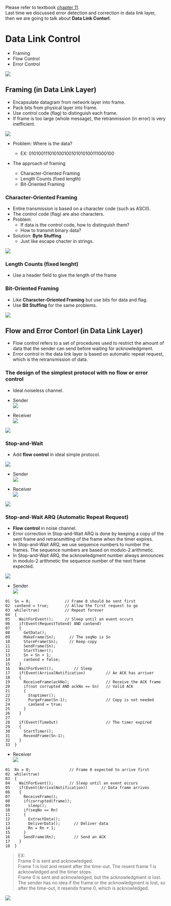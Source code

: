 Please refer to textbook [chapter 11](https://github.com/cnchenpu/data-comm/blob/master/ppt/Ch11-Forouzan.ppt). <br>
Last time we discussed error detection and correction in data link layer, then we are going to talk about __Data Link Contorl__.

# Data Link Control
- Framing
- Flow Control
- Error Control

![](fig/ideal-link-control.png)

## Framing (in Data Link Layer)
- Encapsulate datagram from network layer into frame.
- Pack bits from physical layer into frame.
- Use control code (flag) to distinguish each frame.
- If frame is too large (whole message), the retranmission (in error) is very inefficient.

![](fig/framing.png)

- Problem: Where is the data?
  - EX: 010100111010100100101010100111000100

- The approach of framing
  - Character-Oriented Framing
  - Length Counts (fixed length)
  - Bit-Oriented Framing
  
### Character-Oriented Framing
- Entire transmission is based on a character code (such as ASCII).
- The control code (flag) are also characters.
- Problem: 
  - If data is the control code, how to distinguish them?
  - How to transmit binary data?
- Solution: __Byte Stuffing__
  - Just like escape chacter in strings. 

![](fig/byte-stuffing.png)

### Length Counts (fixed lenght)
- Use a header field to give the length of the frame

### Bit-Oriented Framing
- Like __Character-Oriented Framing__ but use bits for data and flag.
- Use __Bit Stuffing__ for the same problems.

![](fig/bit-stuffing.png)

## Flow and Error Contorl (in Data Link Layer)
- Flow control refers to a set of procedures used to restrict  the amount of data that the sender can send  before waiting for acknowledgment.
- Error control in the data link layer is based on automatic repeat request, which is the retransmission of data.

### The design of the simplest protocol with no flow or error control 
- Ideal noiseless channel.
- Sender <br>
![](fig/algo-sender-1.png)

- Receiver <br>
![](fig/algo-receiver-1.png)

![](fig/flow-1.png)

### Stop-and-Wait
- Add __flow control__ in ideal simple protocol.

![](fig/stop-and-wait.png)

- Sender <br>
![](fig/algo-sender-2.png)

- Receiver <br>
![](fig/algo-receiver-2.png)

![](fig/flow-2.png)

### Stop-and-Wait ARQ (Automatic Repeat Request)
- __Flow control__ in noise channel.
- Error correction in Stop-and-Wait ARQ is done by keeping a copy of the sent frame and retransmitting of the frame when the timer expires.
- In Stop-and-Wait ARQ, we use sequence numbers to number the frames. The sequence numbers are based on modulo-2 arithmetic.
- In Stop-and-Wait ARQ, the acknowledgment number always announces in modulo-2 arithmetic the sequence number of the next frame expected.


![](fig/stop-and-wait-arq.png)

- Sender <br>
![](fig/algo-sender-3.png)

```
01  Sn = 0;               // Frame 0 should be sent first
02  canSend = true;       // Allow the first request to go
03  while(true)           // Repeat forever
04  {
05    WaitForEvent();     // Sleep until an event occurs
06    if(Event(RequestToSend) AND canSend)
07    {
08      GetData();
09      MakeFrame(Sn);      // The seqNo is Sn
10      StoreFrame(Sn);     // Keep copy
11      SendFrame(Sn);
12      StartTimer();
13      Sn = Sn + 1;
14      canSend = false;
15    }
16    WaitForEvent();         // Sleep
17    if(Event(ArrivalNotification)         // An ACK has arriver
18    {
19      ReceiveFrame(ackNo);                // Receive the ACK frame
20      if(not corrupted AND ackNo == Sn)   // Valid ACK
21      {
22        Stoptimer();
23        PurgeFrame(Sn-1);                 // Copy is not needed
24        canSend = true;
25      }
26    }
27 
28    if(Event(TimeOut)                     // The timer expired
29    {
30      StartTimer();
31      ResendFrame(Sn-1);
32    }
33  }
```

- Receiver <br>
![](fig/algo-receiver-3.png)

```
01  Rn = 0;                 // Frame 0 expected to arrive first
02  while(true)
03  {
04    WaitForEvent();       // Sleep until an event occurs
05    if(Event(ArrivalNotification))      // Data frame arrives
06    {
07      ReceiveFrame();
08      if(corrupted(frame));
09        sleep();
10      if(seqNo == Rn)
11      {
12        ExtractData();
13        DeliverData();      // Deliver data
14        Rn = Rn + 1;
15      }
16      SendFrame(Rn);        // Send an ACK
17    }
18  }
```
> EX: <br>
> Frame 0 is sent and acknowledged. <br>
> Frame 1 is lost and resent after the time-out. The resent frame 1 is acknowledged and the timer stops. <br>
> Frame 0 is sent and acknowledged, but the acknowledgment is lost. <br>
> The sender has no idea if the frame or the acknowledgment is lost, so after the time-out, it resends frame 0, which is acknowledged.

![](fig/flow-3.png)

